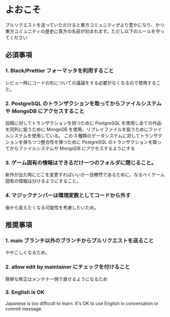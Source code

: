 # よおこそ

プルリクエストを送っていただけると東方コミュニティがより豊かになり、かつ東方コミュニティの歴史に貴方の名前が刻まれます。ただし以下のルールを守ってください

## 必須事項

### 1. Black/Prettier フォーマッタを利用すること

レビュー時にコードの形についての議論をする必要がなくなるので使用すること。

### 2. PostgreSQL のトランザクションを取ってからファイルシステムや MongoDB にアクセスすること

投稿に対してトランザクションを持つために PostgreSQL を使用し全ての作品を同列に扱うために MongoDB を使用、リプレイファイルを扱うためにファイルシステムを使用している。
この 3 種類のデータシステムに対してトランザクションを保ちつつ整合性を保つために PostgreSQL のトランザクションを取ってからファイルシステムや MongoDB にアクセスするようにする

### 3. ゲーム固有の情報はできるだけ一つのフォルダに閉じること。

新作が出た時にどこを変更すればいいか一目瞭然であるために、なるべくゲーム固有の情報は分けるようにすること。

### 4. マジックナンバーは環境変数としてコードから外す

後から変えたくなる可能性を考慮したいため。

## 推奨事項

### 1. main ブランチ以外のブランチからプルリクエストを送ること

ややこしくなるため。

### 2. allow edit by maintainer にチェックを付けること

簡単な修正はメンテナー側で直せるようになるため

### 3. English is OK

Japanese is too difficult to learn. It's OK to use English in conversation or commit message.
